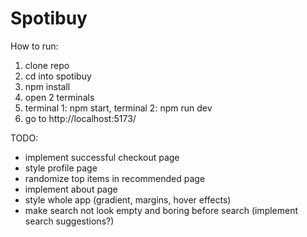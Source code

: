 # Spotibuy

How to run:

1. clone repo
2. cd into spotibuy
3. npm install
4. open 2 terminals
5. terminal 1: npm start, terminal 2: npm run dev
6. go to http://localhost:5173/

TODO:

- implement successful checkout page
- style profile page
- randomize top items in recommended page
- implement about page
- style whole app (gradient, margins, hover effects)
- make search not look empty and boring before search (implement search suggestions?)